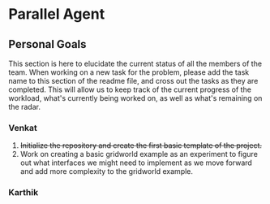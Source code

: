 # Parallel Agent

## Personal Goals
This section is here to elucidate the current status of all the members of the team. When working on a new task for the problem, please add the task name to this section of the readme file, and cross out the tasks as they are completed. This will allow us to keep track of the current progress of the workload, what's currently being worked on, as well as what's remaining on the radar.


### Venkat

1. ~~Initialize the repository and create the first basic template of the project.~~
2. Work on creating a basic gridworld example as an experiment to figure out what interfaces we might need to implement as we move forward and add more complexity to the gridworld example.

### Karthik
